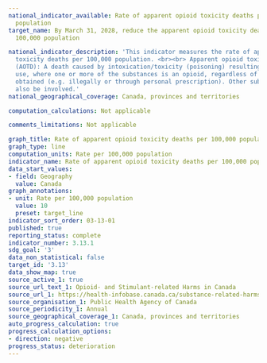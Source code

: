 ```yaml
---
national_indicator_available: Rate of apparent opioid toxicity deaths per 100,000
  population
target_name: By March 31, 2028, reduce the apparent opioid toxicity deaths to 10 per
  100,000 population

national_indicator_description: 'This indicator measures the rate of apparent opioid
  toxicity deaths per 100,000 population. <br><br> Apparent opioid toxicity death
  (AOTD): A death caused by intoxication/toxicity (poisoning) resulting from substance
  use, where one or more of the substances is an opioid, regardless of how it was
  obtained (e.g. illegally or through personal prescription). Other substances may
  also be involved.'
national_geographical_coverage: Canada, provinces and territories

computation_calculations: Not applicable

comments_limitations: Not applicable

graph_title: Rate of apparent opioid toxicity deaths per 100,000 population
graph_type: line
computation_units: Rate per 100,000 population
indicator_name: Rate of apparent opioid toxicity deaths per 100,000 population
data_start_values:
- field: Geography
  value: Canada
graph_annotations:
- unit: Rate per 100,000 population
  value: 10
  preset: target_line
indicator_sort_order: 03-13-01
published: true
reporting_status: complete
indicator_number: 3.13.1
sdg_goal: '3'
data_non_statistical: false
target_id: '3.13'
data_show_map: true
source_active_1: true
source_url_text_1: Opioid- and Stimulant-related Harms in Canada
source_url_1: https://health-infobase.canada.ca/substance-related-harms/opioids-stimulants/
source_organisation_1: Public Health Agency of Canada
source_periodicity_1: Annual
source_geographical_coverage_1: Canada, provinces and territories
auto_progress_calculation: true
progress_calculation_options:
- direction: negative
progress_status: deterioration
---
```

